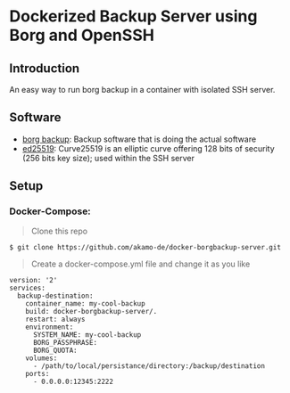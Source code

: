 # Dockerized Backup Server using Borg and OpenSSH

## Introduction
An easy way to run borg backup in a container with isolated SSH server.

## Software

 * [borg backup](https://borgbackup.readthedocs.io/): Backup software that is doing the actual software
 * [ed25519](https://ed25519.cr.yp.to/): Curve25519 is an elliptic curve offering 128 bits of security (256 bits key size); used within the SSH server

## Setup

### Docker-Compose:

> Clone this repo

~~~~
$ git clone https://github.com/akamo-de/docker-borgbackup-server.git
~~~~

> Create a docker-compose.yml file and change it as you like

~~~~
version: '2'
services:
  backup-destination:
    container_name: my-cool-backup
    build: docker-borgbackup-server/.
    restart: always
    environment:
      SYSTEM_NAME: my-cool-backup
      BORG_PASSPHRASE:
      BORG_QUOTA:
    volumes:
      - /path/to/local/persistance/directory:/backup/destination
    ports:
      - 0.0.0.0:12345:2222
~~~~


